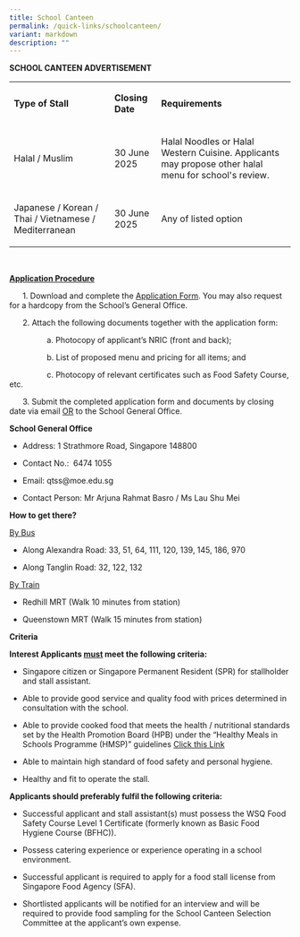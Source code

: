 ```yaml
---
title: School Canteen
permalink: /quick-links/schoolcanteen/
variant: markdown
description: ""
---
```

<p><strong>SCHOOL CANTEEN ADVERTISEMENT</strong>
</p>
<p></p>
<table style="minWidth: 75px">
<colgroup>
<col>
<col>
<col>
</colgroup>
<tbody>
<tr>
<td rowspan="1" colspan="1">
<p><strong>Type of Stall</strong>
</p>
</td>
<td rowspan="1" colspan="1">
<p><strong>Closing Date</strong>
</p>
</td>
<td rowspan="1" colspan="1">
<p><strong>Requirements</strong>
</p>
</td>
</tr>
<tr>
<td rowspan="1" colspan="1">
<p>Halal / Muslim</p>
</td>
<td rowspan="1" colspan="1">
<p>30 June 2025</p>
</td>
<td rowspan="1" colspan="1">
<p>Halal Noodles or Halal Western Cuisine. Applicants may propose other halal
menu for school's review.</p>
</td>
</tr>
<tr>
<td rowspan="1" colspan="1">
<p>Japanese / Korean / Thai / Vietnamese / Mediterranean</p>
</td>
<td rowspan="1" colspan="1">
<p>30 June 2025</p>
</td>
<td rowspan="1" colspan="1">
<p>Any of listed option</p>
</td>
</tr>
</tbody>
</table>
<p></p>
<p>&nbsp;</p>
<p><strong><u>Application Procedure</u></strong>
</p>
<p></p>
<p>&nbsp;&nbsp;&nbsp;&nbsp;&nbsp;&nbsp;1. Download and complete the <a href="/files/Application_for_Canteen_Stall_FormBF7___QTSS__Ver_Sep_2023_.pdf" rel="noopener nofollow" target="_blank">Application Form</a>.
You may also request for a hardcopy from the School’s General Office.</p>
<p></p><p>
&nbsp;&nbsp; &nbsp;&nbsp; 2. Attach the following documents together
with the application form:</p>
<p>&nbsp;&nbsp; &nbsp;&nbsp; &nbsp;&nbsp; &nbsp;&nbsp;&nbsp;&nbsp; &nbsp;&nbsp;  a. Photocopy of applicant’s NRIC (front and back);&nbsp;&nbsp;</p>
<p>&nbsp;&nbsp; &nbsp;&nbsp; &nbsp;&nbsp; &nbsp;&nbsp; &nbsp;&nbsp; &nbsp;&nbsp;b. List of proposed menu and pricing for all items; and&nbsp;&nbsp;&nbsp;</p>
<p>&nbsp;&nbsp; &nbsp;&nbsp; &nbsp;&nbsp; &nbsp;&nbsp; &nbsp;&nbsp; &nbsp;&nbsp;c. Photocopy of relevant certificates such as Food Safety Course, etc.</p>
<p>&nbsp;&nbsp; &nbsp;&nbsp; 3. Submit the completed application form
and documents by closing date via email&nbsp;<u>OR</u>&nbsp;to the School
General Office.</p>
<p></p>
<p><strong>School General Office</strong>
</p>
<ul data-tight="true" class="tight">
<li>
<p>Address: 1 Strathmore Road, Singapore 148800</p>
</li>
<li>
<p>Contact No.: &nbsp;6474 1055</p>
</li>
<li>
<p>Email:&nbsp;<a rel="noopener noreferrer nofollow" target="_blank">qtss@moe.edu.sg</a>
</p>
</li>
<li>
<p>Contact Person: Mr Arjuna&nbsp;Rahmat Basro / Ms Lau Shu Mei</p>
</li>
</ul>
<p><strong>How to get there?</strong>
</p>
<p><u>By Bus</u>
</p>
<ul data-tight="true" class="tight">
<li>
<p>Along Alexandra Road: 33, 51, 64, 111, 120, 139, 145, 186, 970</p>
</li>
<li>
<p>Along Tanglin Road: 32, 122, 132</p>
</li>
</ul>
<p><u>By Train</u>
</p>
<ul data-tight="true" class="tight">
<li>
<p>Redhill MRT (Walk 10 minutes from station)</p>
</li>
<li>
<p>Queenstown MRT (Walk 15 minutes from station)</p>
</li>
</ul>
<p><strong>Criteria</strong>
</p>
<p><strong>Interest Applicants <u>must</u> meet the following criteria:</strong>
</p>
<ul data-tight="true" class="tight">
<li>
<p>Singapore citizen or Singapore Permanent Resident (SPR) for stallholder
and stall assistant.</p>
</li>
<li>
<p>Able to provide good service and quality food with prices determined in
consultation with the school.</p>
</li>
<li>
<p>Able to provide cooked food that meets the health / nutritional standards
set by the Health Promotion Board (HPB) under the “Healthy Meals in Schools
Programme (HMSP)” guidelines <a href="https://www.hpb.gov.sg/schools/school-programmes/healthy-meals-in-schools-programme" rel="noopener noreferrer nofollow" target="_blank">Click this Link</a>
</p>
</li>
<li>
<p>Able to maintain high standard of food safety and personal hygiene.</p>
</li>
<li>
<p>Healthy and fit to operate the stall.</p>
</li>
</ul>
<p></p>
<p><strong>Applicants should preferably fulfil the following criteria:</strong>
</p>
<ul data-tight="true" class="tight">
<li>
<p>Successful applicant and stall assistant(s) must possess the WSQ Food
Safety Course Level 1 Certificate (formerly known as Basic Food Hygiene
Course (BFHC)).</p>
</li>
<li>
<p>Possess catering experience or experience operating in a school environment.</p>
</li>
<li>
<p>Successful applicant is required to apply for a food stall license from
Singapore Food Agency (SFA).</p>
</li>
<li>
<p>Shortlisted applicants will be notified for an interview and will be required
to provide food sampling for the School Canteen Selection Committee at
the applicant’s own expense.</p>
</li>
</ul>
<p>&nbsp;</p>
<p>&nbsp;</p>
<p>&nbsp;</p>